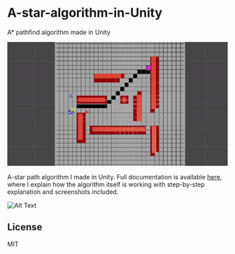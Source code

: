 # A-star-algorithm-in-Unity
A* pathfind algorithm made in Unity

![Alt Text](https://github.com/romanokeser/A-star-algorithm-in-Unity/blob/main/first%20record.gif)

A-star path algorithm I made in Unity. Full documentation is available [here](https://github.com/romanokeser/A-star-algorithm-in-Unity/blob/main/report%201%20-%20unfinished.pdf), where I explain how the algorithm itself is working with step-by-step explanation and screenshots included. 

![Alt Text](https://en.wikipedia.org/wiki/A*_search_algorithm#/media/File:Weighted_A_star_with_eps_5.gif)

## License

MIT
